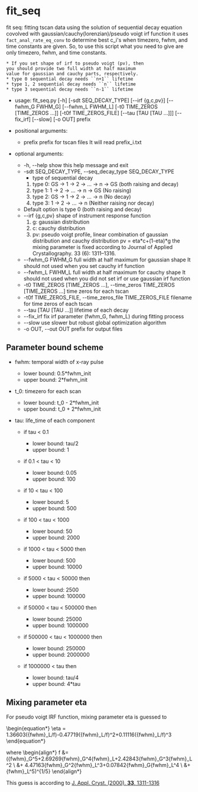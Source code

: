 # fit_seq

fit seq: fitting tscan data using the solution of sequential decay equation covolved with gaussian/cauchy(lorenzian)/pseudo voigt irf function it uses ``fact_anal_rate_eq_conv`` to determine best c_i's when timezero, fwhm, and time constants are given. So, to use this script what you need to give are only timezero, fwhm, and time constants.

```{Note}
* If you set shape of irf to pseudo voigt (pv), then
you should provide two full width at half maximum
value for gaussian and cauchy parts, respectively.
* type 0 sequential decay needs ``n+1`` lifetime
* type 1, 2 sequential decay needs ``n`` lifetime
* type 3 sequential decay needs ``n-1`` lifetime 
```

* usage: fit_seq.py 
                  [-h] [-sdt SEQ_DECAY_TYPE] [--irf {g,c,pv}]
                  [--fwhm_G FWHM_G] [--fwhm_L FWHM_L]
                  [-t0 TIME_ZEROS [TIME_ZEROS ...]] [-t0f TIME_ZEROS_FILE]
                  [--tau [TAU [TAU ...]]] [--fix_irf] [--slow] [-o OUT]
                  prefix


* positional arguments:
  * prefix                prefix for tscan files It will read prefix_i.txt

* optional arguments:
  * -h, --help            show this help message and exit
  * -sdt SEQ_DECAY_TYPE, --seq_decay_type SEQ_DECAY_TYPE
    * type of sequential decay 
    1. type 0: GS -> 1 -> 2 -> ... -> n -> GS (both raising and decay) 
    2. type 1: 1 -> 2 -> ... -> n -> GS (No raising) 
    3. type 2: GS -> 1 -> 2 -> ... -> n (No decay) 
    4. type 3: 1 -> 2 -> ... -> n (Neither raising nor decay) 
   * Default option is type 0 (both raising and decay)
  * --irf {g,c,pv}        shape of instrument response function 
    1. g: gaussian distribution 
    2. c: cauchy distribution 
    3. pv: pseudo voigt profile, 
     linear combination of gaussian distribution
     and cauchy distribution pv = eta*c+(1-eta)*g the
     mixing parameter is fixed according to Journal of
     Applied Crystallography. 33 (6): 1311–1316.
  * --fwhm_G FWHM_G       full width at half maximum for gaussian shape It
    should not used when you set cauchy irf function
  * --fwhm_L FWHM_L       full width at half maximum for cauchy shape It should
    not used when you did not set irf or use gaussian irf
    function
  * -t0 TIME_ZEROS [TIME_ZEROS ...], --time_zeros TIME_ZEROS [TIME_ZEROS ...]
    time zeros for each tscan
  * -t0f TIME_ZEROS_FILE, --time_zeros_file TIME_ZEROS_FILE
    filename for time zeros of each tscan
  * --tau [TAU [TAU ...]] lifetime of each decay
  * --fix_irf             fix irf parameter (fwhm_G, fwhm_L) during fitting
    process
  * --slow                use slower but robust global optimization algorithm
  * -o OUT, --out OUT     prefix for output files

## Parameter bound scheme

* fwhm: temporal width of x-ray pulse
  * lower bound: 0.5*fwhm_init
  * upper bound: 2*fwhm_init

* t_0: timezero for each scan
  * lower bound: t_0 - 2*fwhm_init
  * upper bound: t_0 + 2*fwhm_init

* tau: life_time of each component
  * if tau < 0.1
    * lower bound: tau/2
    * upper bound: 1

  * if 0.1 < tau < 10
    * lower bound: 0.05
    * upper bound: 100

  * if 10 < tau < 100
    * lower bound: 5
    * upper bound: 500

  * if 100 < tau < 1000
    * lower bound: 50
    * upper bound: 2000
	
  * if 1000 < tau < 5000 then
    * lower bound: 500
    * upper bound: 10000

  * if 5000 < tau < 50000 then
    * lower bound: 2500
    * upper bound: 100000

  * if 50000 < tau < 500000 then
    * lower bound: 25000
    * upper bound: 1000000

  * if 500000 < tau < 1000000 then
    * lower bound: 250000
    * upper bound: 2000000

  * if 1000000 < tau then
    * lower bound: tau/4
    * upper bound: 4*tau
	 
## Mixing parameter eta

For pseudo voigt IRF function, mixing parameter eta is guessed to

\begin{equation*}
\eta = 1.36603({fwhm}_L/f)-0.47719({fwhm}_L/f)^2+0.11116({fwhm}_L/f)^3
\end{equation*}

where
\begin{align*}
f &= ({fwhm}_G^5+2.69269{fwhm}_G^4{fwhm}_L+2.42843{fwhm}_G^3{fwhm}_L^2 \\
  &+ 4.47163{fwhm}_G^2{fwhm}_L^3+0.07842{fwhm}_G{fwhm}_L^4 \\
  &+ {fwhm}_L^5)^{1/5}
\end{align*}

This guess is according to [J. Appl. Cryst. (2000). **33**, 1311-1316](https://doi.org/10.1107/S0021889800010219)
